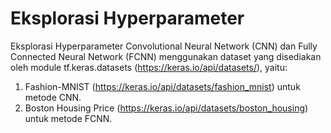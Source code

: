 # Eksplorasi Hyperparameter

Eksplorasi Hyperparameter Convolutional Neural Network (CNN) dan Fully Connected Neural Network (FCNN) menggunakan dataset yang disediakan oleh module tf.keras.datasets (https://keras.io/api/datasets/), yaitu:
1. Fashion-MNIST (https://keras.io/api/datasets/fashion_mnist) untuk metode CNN.
2. Boston Housing Price (https://keras.io/api/datasets/boston_housing) untuk metode FCNN.

